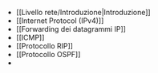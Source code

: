 - [[Livello rete/Introduzione|Introduzione]]
- [[Internet Protocol (IPv4)]]
- [[Forwarding dei datagrammi IP]]
- [[ICMP]]
- [[Protocollo RIP]]
- [[Protocollo OSPF]]
- 